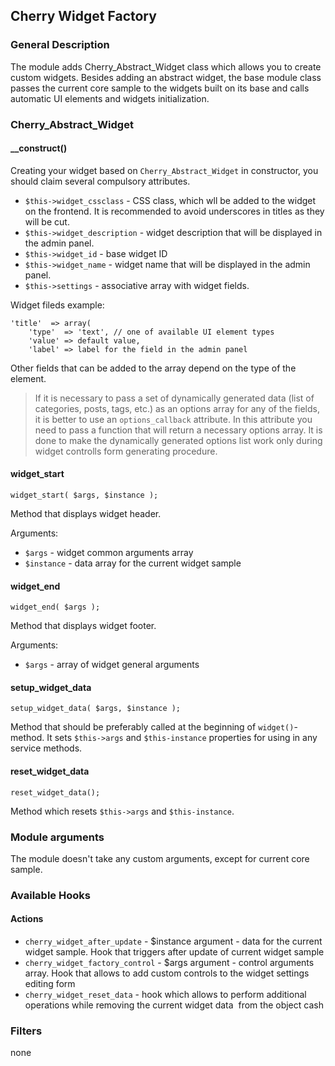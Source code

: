 ## Cherry Widget Factory

### General Description

The module adds Cherry_Abstract_Widget class which allows you to create custom widgets. Besides adding an abstract widget, the base module class passes the current core sample to the widgets built on its base and calls automatic UI elements and widgets initialization.

### Cherry_Abstract_Widget

#### __construct()

Creating your widget based on `Cherry_Abstract_Widget` in constructor, you should claim several compulsory attributes. 

*   `$this->widget_cssclass` - CSS class, which wll be added to the widget on the frontend. It is recommended to avoid underscores in titles as they will be cut.  
*   `$this->widget_description` - widget description that will be displayed in the admin panel.
*   `$this->widget_id` - base widget ID
*   `$this->widget_name` - widget name that will be displayed in the admin panel.
*   `$this->settings` - associative array with widget fields.

Widget fileds example:

	'title'  => array(
		'type'  => 'text', // one of available UI element types
		'value' => default value,
		'label' => label for the field in the admin panel

Other fields that can be added to the array depend on the type of the element.

> If it is necessary to pass a set of dynamically generated data (list of categories, posts, tags, etc.) as an options array for any of the fields, it is better to use an `options_callback` attribute. In this attribute you need to pass a function that will return a necessary options array. It is done to make the dynamically generated options list work only during widget controlls form generating procedure.

#### widget_start

	widget_start( $args, $instance );

Method that displays widget header.

Arguments:

*   `$args` - widget common arguments array
*   `$instance` - data array for the current widget sample

#### widget_end

	widget_end( $args );

Method that displays widget footer.

Arguments:

*   `$args` - array of widget general arguments

#### setup_widget_data

	setup_widget_data( $args, $instance );

Method that should be preferably called at the beginning of `widget()`-method. It sets `$this->args` and `$this-instance` properties for using in any service methods. 

#### reset_widget_data

	reset_widget_data();

Method which resets `$this->args` and `$this-instance`.

### Module arguments

The module doesn't take any custom arguments, except for current core sample.

### Available Hooks

#### Actions

*   `cherry_widget_after_update` - $instance argument - data for the current widget sample. Hook that triggers after update of current widget sample
*   `cherry_widget_factory_control` - $args argument - control arguments array. Hook that allows to add custom controls to the widget settings editing form
*   `cherry_widget_reset_data` - hook which allows to perform additional operations while removing the current widget data  from the object cash

### Filters

none

